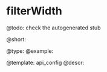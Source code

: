 filterWidth
=============

@todo:
	check the autogenerated stub


@short:
	

@type: 
@example:


@template:	api_config
@descr:


